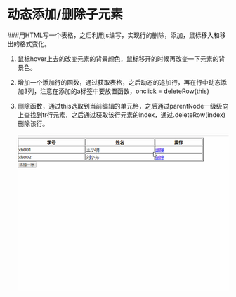 # 动态添加/删除子元素

###用HTML写一个表格，之后利用js编写，实现行的删除，添加，鼠标移入和移出的格式变化。


1. 鼠标hover上去的改变元素的背景颜色，鼠标移开的时候再改变一下元素的背景色。

2. 增加一个添加行的函数，通过获取表格，之后动态的追加行，再在行中动态添加3列，注意在添加的a标签中要放置函数，onclick = deleteRow(this)

3. 删除函数，通过this选取到当前编辑的单元格，之后通过parentNode一级级向上查找到tr行元素，之后通过获取该行元素的index，通过.deleteRow(index)删除该行。

   ![table](table.gif)

